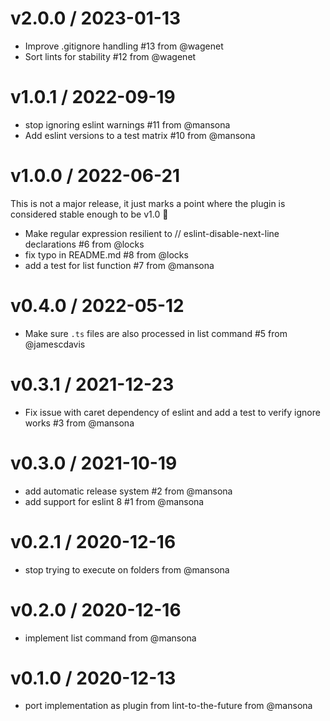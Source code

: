 v2.0.0 / 2023-01-13
==================
* Improve .gitignore handling #13 from @wagenet
* Sort lints for stability #12 from @wagenet

v1.0.1 / 2022-09-19
==================
* stop ignoring eslint warnings #11 from @mansona
* Add eslint versions to a test matrix #10 from @mansona

v1.0.0 / 2022-06-21
==================
This is not a major release, it just marks a point where the plugin is considered stable enough
to be v1.0 🎉

* Make regular expression resilient to // eslint-disable-next-line declarations #6 from @locks
* fix typo in README.md #8 from @locks
* add a test for list function #7 from @mansona

v0.4.0 / 2022-05-12
==================
* Make sure `.ts` files are also processed in list command #5 from @jamescdavis

v0.3.1 / 2021-12-23
==================
* Fix issue with caret dependency of eslint and add a test to verify ignore works #3 from @mansona

v0.3.0 / 2021-10-19
==================
* add automatic release system #2 from @mansona
* add support for eslint 8 #1 from @mansona

v0.2.1 / 2020-12-16
==================
* stop trying to execute on folders from @mansona

v0.2.0 / 2020-12-16
==================
* implement list command from @mansona

v0.1.0 / 2020-12-13
==================
* port implementation as plugin from lint-to-the-future from @mansona
